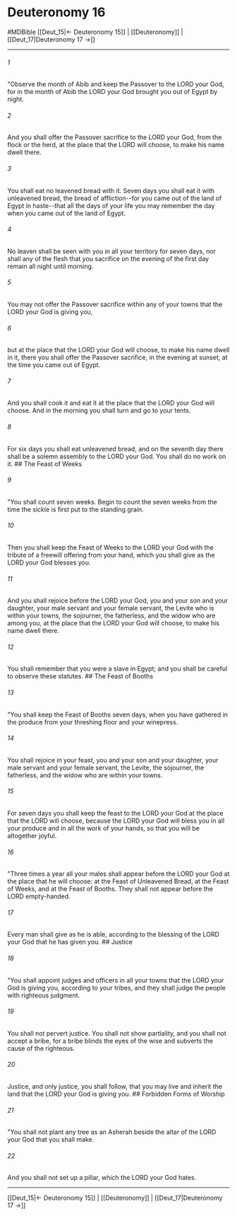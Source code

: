 # Deuteronomy 16
#MDBible
[[Deut_15|← Deuteronomy 15]] | [[Deuteronomy]] | [[Deut_17|Deuteronomy 17 →]]

***

###### 1 

"Observe the month of Abib and keep the Passover to the LORD your God, for in the month of Abib the LORD your God brought you out of Egypt by night. 

###### 2 

And you shall offer the Passover sacrifice to the LORD your God, from the flock or the herd, at the place that the LORD will choose, to make his name dwell there. 

###### 3 

You shall eat no leavened bread with it. Seven days you shall eat it with unleavened bread, the bread of affliction--for you came out of the land of Egypt in haste--that all the days of your life you may remember the day when you came out of the land of Egypt. 

###### 4 

No leaven shall be seen with you in all your territory for seven days, nor shall any of the flesh that you sacrifice on the evening of the first day remain all night until morning. 

###### 5 

You may not offer the Passover sacrifice within any of your towns that the LORD your God is giving you, 

###### 6 

but at the place that the LORD your God will choose, to make his name dwell in it, there you shall offer the Passover sacrifice, in the evening at sunset, at the time you came out of Egypt. 

###### 7 

And you shall cook it and eat it at the place that the LORD your God will choose. And in the morning you shall turn and go to your tents. 

###### 8 

For six days you shall eat unleavened bread, and on the seventh day there shall be a solemn assembly to the LORD your God. You shall do no work on it. ## The Feast of Weeks 

###### 9 

"You shall count seven weeks. Begin to count the seven weeks from the time the sickle is first put to the standing grain. 

###### 10 

Then you shall keep the Feast of Weeks to the LORD your God with the tribute of a freewill offering from your hand, which you shall give as the LORD your God blesses you. 

###### 11 

And you shall rejoice before the LORD your God, you and your son and your daughter, your male servant and your female servant, the Levite who is within your towns, the sojourner, the fatherless, and the widow who are among you, at the place that the LORD your God will choose, to make his name dwell there. 

###### 12 

You shall remember that you were a slave in Egypt; and you shall be careful to observe these statutes. ## The Feast of Booths 

###### 13 

"You shall keep the Feast of Booths seven days, when you have gathered in the produce from your threshing floor and your winepress. 

###### 14 

You shall rejoice in your feast, you and your son and your daughter, your male servant and your female servant, the Levite, the sojourner, the fatherless, and the widow who are within your towns. 

###### 15 

For seven days you shall keep the feast to the LORD your God at the place that the LORD will choose, because the LORD your God will bless you in all your produce and in all the work of your hands, so that you will be altogether joyful. 

###### 16 

"Three times a year all your males shall appear before the LORD your God at the place that he will choose: at the Feast of Unleavened Bread, at the Feast of Weeks, and at the Feast of Booths. They shall not appear before the LORD empty-handed. 

###### 17 

Every man shall give as he is able, according to the blessing of the LORD your God that he has given you. ## Justice 

###### 18 

"You shall appoint judges and officers in all your towns that the LORD your God is giving you, according to your tribes, and they shall judge the people with righteous judgment. 

###### 19 

You shall not pervert justice. You shall not show partiality, and you shall not accept a bribe, for a bribe blinds the eyes of the wise and subverts the cause of the righteous. 

###### 20 

Justice, and only justice, you shall follow, that you may live and inherit the land that the LORD your God is giving you. ## Forbidden Forms of Worship 

###### 21 

"You shall not plant any tree as an Asherah beside the altar of the LORD your God that you shall make. 

###### 22 

And you shall not set up a pillar, which the LORD your God hates. 

***

[[Deut_15|← Deuteronomy 15]] | [[Deuteronomy]] | [[Deut_17|Deuteronomy 17 →]]
